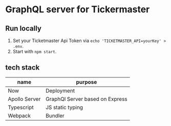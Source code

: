# GraphQL server for Tickermaster

## Run locally
1. Set your Ticketmaster Api Token via `echo 'TICKETMASTER_API=yourKey' > .env`.
2. Start with `npm start`.

## tech stack
|name               |purpose|
|---                |---|
|Now                |Deployment|
|Apollo Server      |GraphQl Server based on Express|
|Typescript         |JS static typing|
|Webpack            |Bundler|

